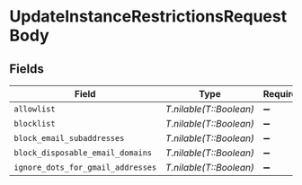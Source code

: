 # UpdateInstanceRestrictionsRequestBody


## Fields

| Field                             | Type                              | Required                          | Description                       |
| --------------------------------- | --------------------------------- | --------------------------------- | --------------------------------- |
| `allowlist`                       | *T.nilable(T::Boolean)*           | :heavy_minus_sign:                | N/A                               |
| `blocklist`                       | *T.nilable(T::Boolean)*           | :heavy_minus_sign:                | N/A                               |
| `block_email_subaddresses`        | *T.nilable(T::Boolean)*           | :heavy_minus_sign:                | N/A                               |
| `block_disposable_email_domains`  | *T.nilable(T::Boolean)*           | :heavy_minus_sign:                | N/A                               |
| `ignore_dots_for_gmail_addresses` | *T.nilable(T::Boolean)*           | :heavy_minus_sign:                | N/A                               |